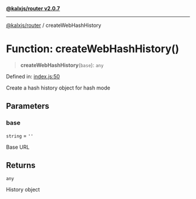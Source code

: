 [**@kalxjs/router v2.0.7**](../README.md)

***

[@kalxjs/router](../README.md) / createWebHashHistory

# Function: createWebHashHistory()

> **createWebHashHistory**(`base`): `any`

Defined in: [index.js:50](https://github.com/Odeneho-Calculus/kalxjs/blob/2daa45b3da398a039dd3d7a7eece4bc9ec1c1da9/packages/router/src/index.js#L50)

Create a hash history object for hash mode

## Parameters

### base

`string` = `''`

Base URL

## Returns

`any`

History object
